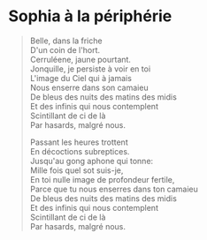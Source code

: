 # Sophia à la périphérie

> Belle, dans la friche  
> D'un coin de l'hort.  
> Cerruléene, jaune pourtant.  
> Jonquille, je persiste à voir en toi  
> L'image du Ciel qui à jamais  
> Nous enserre dans son camaieu  
> De bleus des nuits des matins des midis  
> Et des infinis qui nous contemplent  
> Scintillant de ci de là  
> Par hasards, malgré nous.
>
>Passant les heures trottent  
>En décoctions subreptices.  
>Jusqu'au gong aphone qui tonne:  
> Mille fois quel sot suis-je,  
> En toi nulle image de profondeur fertile,  
> Parce que tu nous enserres dans ton camaieu  
> De bleus des nuits des matins des midis  
> Et des infinis qui nous contemplent  
> Scintillant de ci de là  
> Par hasards, malgré nous.  
